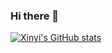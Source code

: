 ### Hi there 👋

[![Xinyi's GitHub stats](https://github-readme-stats.vercel.app/api?username=ZwwWayne&theme=tokyonight&show_icons=true)](https://github.com/anuraghazra/github-readme-stats)
